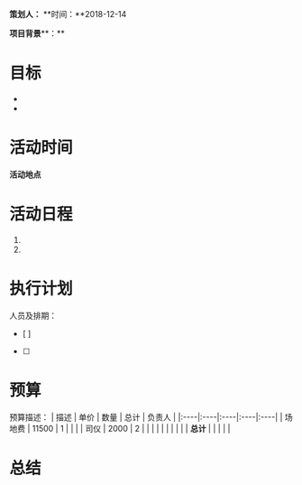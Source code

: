 **策划人：**
**时间：**2018-12-14

**项目背景****：**

# 目标
* 
* 
# 活动时间



**活动地点**


# 活动日程
1. 
2. 

# 执行计划
人员及排期：
- [ ] 
- [ ] 

# 预算
预算描述：
| 描述   | 单价   | 数量   | 总计   | 负责人   | 
|:----|:----|:----|:----|:----|
| 场地费   | 11500   | 1   |    |    | 
| 司仪   | 2000   | 2   |    |    | 
|    |    |    |    |    | 
| **总计**   |    |    |    |    | 


# 总结




